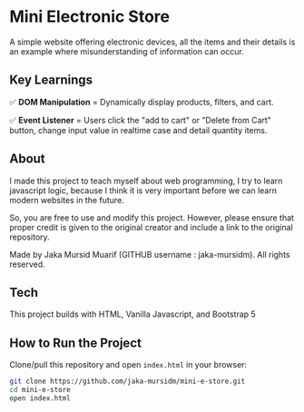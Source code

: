 # Mini Electronic Store

A simple website offering electronic devices, all the items and their details is an example where misunderstanding of information can occur.

## Key Learnings

✅ **DOM Manipulation** = Dynamically display products, filters, and cart.

✅ **Event Listener** = Users click the "add to cart" or "Delete from Cart" button, change input value in realtime case and detail quantity items.

## About

I made this project to teach myself about web programming, I try to learn javascript logic, because I think it is very important before we can learn modern websites in the future.

So, you are free to use and modify this project. However, please ensure that proper credit is given to the original creator and include a link to the original repository.

Made by Jaka Mursid Muarif (GITHUB username : jaka-mursidm). All rights reserved.

## Tech

This project builds with HTML, Vanilla Javascript, and Bootstrap 5

## How to Run the Project

Clone/pull this repository and open `index.html` in your browser:

```sh
git clone https://github.com/jaka-mursidm/mini-e-store.git
cd mini-e-store
open index.html
```
